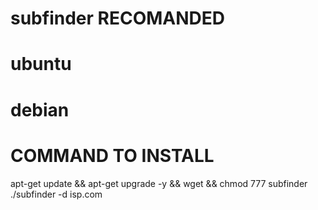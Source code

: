 # subfinder RECOMANDED 
# ubuntu
# debian
# COMMAND TO INSTALL 
apt-get update && apt-get upgrade -y && wget && chmod 777 subfinder
./subfinder -d isp.com
